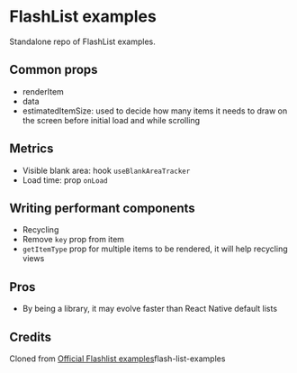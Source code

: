# FlashList examples

Standalone repo of FlashList examples.

## Common props

- renderItem
- data
- estimatedItemSize: used to decide how many items it needs to draw on the screen before initial load and while scrolling

## Metrics

- Visible blank area: hook `useBlankAreaTracker`
- Load time: prop `onLoad`

## Writing performant components

- Recycling
- Remove `key` prop from item
- `getItemType` prop for multiple items to be rendered, it will help recycling views


## Pros

- By being a library, it may evolve faster than React Native default lists

## Credits

Cloned from [Official Flashlist examples](https://github.com/Shopify/flash-list/tree/main/fixture)flash-list-examples
